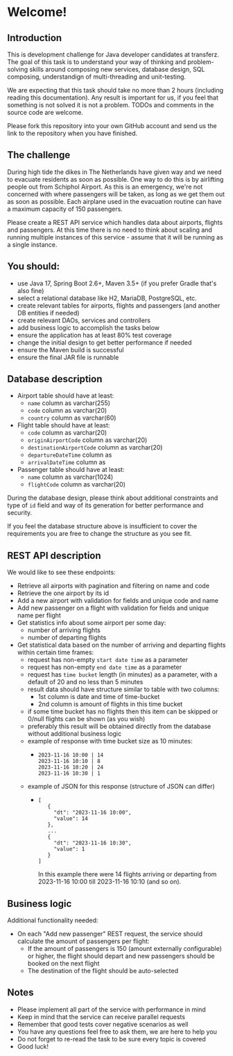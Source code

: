 # Welcome!

## Introduction
This is development challenge for Java developer candidates at transferz. The goal of this task is to understand your way of thinking and problem-solving skills around composing new services, database design, SQL composing, understandign of multi-threading and unit-testing.

We are expecting that this task should take no more than 2 hours (including reading this documentation). Any result is important for us, if you feel that something is not solved it is not a problem. TODOs and comments in the source code are welcome.

Please fork this repository into your own GitHub account and send us the link to the repository when you have finished.

## The challenge
During high tide the dikes in The Netherlands have given way and we need to evacuate residents as soon as possible. One way to do this is by airlifting people out from Schiphol Airport. As this is an emergency, we're not concerned with where passengers will be taken, as long as we get them out as soon as possible. Each airplane used in the evacuation routine can have a maximum capacity of 150 passengers.

Please create a REST API service which handles data about airports, flights and passengers. At this time there is no need to think about scaling and running multiple instances of this service - assume that it will be running as a single instance. 

## You should:
* use Java 17, Spring Boot 2.6+, Maven 3.5+ (if you prefer Gradle that's also fine)
* select a relational database like H2, MariaDB, PostgreSQL, etc.
* create relevant tables for airports, flights and passengers (and another DB entities if needed) 
* create relevant DAOs, services and controllers
* add business logic to accomplish the tasks below
* ensure the application has at least 80% test coverage
* change the initial design to get better performance if needed
* ensure the Maven build is successful
* ensure the final JAR file is runnable
                       
## Database description

* Airport table should have at least:
  * `name` column as varchar(255)
  * `code` column as varchar(20)
  * `country` column as varchar(60)
* Flight table should have at least:
  * `code` column as varchar(20)
  * `originAirportCode` column as varchar(20)
  * `destinationAirportCode` column as varchar(20)
  * `departureDateTime` column as <your choice type>
  * `arrivalDateTime` column as <your choice type>
* Passenger table should have at least:
  * `name` column as varchar(1024)
  * `flightCode` column as varchar(20)

During the database design, please think about additional constraints and type of `id` field and way of its generation for better performance and security.

If you feel the database structure above is insufficient to cover the requirements you are free to change the structure as you see fit.

## REST API description 

We would like to see these endpoints:
* Retrieve all airports with pagination and filtering on name and code
* Retrieve the one airport by its id
* Add a new airport with validation for fields and unique code and name
* Add new passenger on a flight with validation for fields and unique name per flight
* Get statistics info about some airport per some day:
  * number of arriving flights
  * number of departing flights
* Get statistical data based on the number of arriving and departing flights within certain time frames:
  * request has non-empty `start date time` as a parameter
  * request has non-empty `end date time` as a parameter
  * request has `time bucket` length (in minutes) as a parameter, with a default of 20 and no less than 5 minutes
  * result data should have structure similar to table with two columns:
    * 1st column is date and time of time-bucket
    * 2nd column is amount of flights in this time bucket 
  * if some time bucket has no flights then this item can be skipped or 0/null flights can be shown (as you wish)
  * preferably this result will be obtained directly from the database without additional business logic
  * example of response with time bucket size as 10 minutes:
    * ```
      2023-11-16 10:00 | 14    
      2023-11-16 10:10 | 8
      2023-11-16 10:20 | 24
      2023-11-16 10:30 | 1
      ```
  * example of JSON for this response (structure of JSON can differ)
    * ```
      [
         {
           "dt": "2023-11-16 10:00",
           "value": 14
         },
         ...
         {
           "dt": "2023-11-16 10:30",
           "value": 1
         }
      ]  
      ```
      In this example there were 14 flights arriving or departing from 2023-11-16 10:00 till 2023-11-16 10:10 (and so on). 
      
## Business logic

Additional functionality needed: 
* On each "Add new passenger" REST request, the service should calculate the amount of passengers per flight:
  * If the amount of passengers is 150 (amount externally configurable) or higher, the flight should depart and new passengers should be booked on the next flight
  * The destination of the flight should be auto-selected

## Notes
* Please implement all part of the service with performance in mind
* Keep in mind that the service can receive parallel requests
* Remember that good tests cover negative scenarios as well
* You have any questions feel free to ask them, we are here to help you
* Do not forget to re-read the task to be sure every topic is covered
* Good luck!
